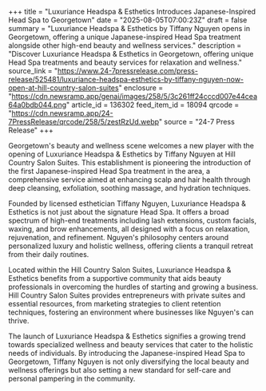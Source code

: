 +++
title = "Luxuriance Headspa & Esthetics Introduces Japanese-Inspired Head Spa to Georgetown"
date = "2025-08-05T07:00:23Z"
draft = false
summary = "Luxuriance Headspa & Esthetics by Tiffany Nguyen opens in Georgetown, offering a unique Japanese-inspired Head Spa treatment alongside other high-end beauty and wellness services."
description = "Discover Luxuriance Headspa & Esthetics in Georgetown, offering unique Head Spa treatments and beauty services for relaxation and wellness."
source_link = "https://www.24-7pressrelease.com/press-release/525481/luxuriance-headspa-esthetics-by-tiffany-nguyen-now-open-at-hill-country-salon-suites"
enclosure = "https://cdn.newsramp.app/genai/images/258/5/3c261ff24cccd007e44cea64a0bdb044.png"
article_id = 136302
feed_item_id = 18094
qrcode = "https://cdn.newsramp.app/24-7PressRelease/qrcode/258/5/zestRzUd.webp"
source = "24-7 Press Release"
+++

<p>Georgetown's beauty and wellness scene welcomes a new player with the opening of Luxuriance Headspa & Esthetics by Tiffany Nguyen at Hill Country Salon Suites. This establishment is pioneering the introduction of the first Japanese-inspired Head Spa treatment in the area, a comprehensive service aimed at enhancing scalp and hair health through deep cleansing, exfoliation, soothing massage, and hydration techniques.</p><p>Founded by licensed esthetician Tiffany Nguyen, Luxuriance Headspa & Esthetics is not just about the signature Head Spa. It offers a broad spectrum of high-end treatments including lash extensions, custom facials, waxing, and brow enhancements, all designed with a focus on relaxation, rejuvenation, and refinement. Nguyen's philosophy centers around personalized luxury and holistic wellness, offering clients a tranquil retreat from their daily routines.</p><p>Located within the Hill Country Salon Suites, Luxuriance Headspa & Esthetics benefits from a supportive community that aids beauty professionals in overcoming the hurdles of starting and growing a business. Hill Country Salon Suites provides entrepreneurs with private suites and essential resources, from marketing strategies to client retention techniques, fostering an environment where businesses like Nguyen's can thrive.</p><p>The launch of Luxuriance Headspa & Esthetics signifies a growing trend towards specialized wellness and beauty services that cater to the holistic needs of individuals. By introducing the Japanese-inspired Head Spa to Georgetown, Tiffany Nguyen is not only diversifying the local beauty and wellness offerings but also setting a new standard for self-care and personal pampering in the community.</p>